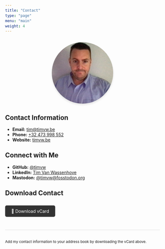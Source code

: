 ```yaml
---
title: "Contact"
type: "page"
menu: "main"
weight: 4
---
```


<div style="text-align: center; margin: 2em 0;">
    <img src="/images/tim-avatar.png" alt="Tim Van Wassenhove" style="width: 200px; height: 200px; border-radius: 50%; box-shadow: 0 4px 6px rgba(0,0,0,0.1);">
</div>

## Contact Information

- <i data-feather="mail"></i> **Email:** [tim@timvw.be](mailto:tim@timvw.be)
- <i data-feather="phone"></i> **Phone:** [+32 473 998 552](tel:+32473998552)
- <i data-feather="globe"></i> **Website:** [timvw.be](https://timvw.be/)

## Connect with Me

- <i data-feather="github"></i> **GitHub:** [@timvw](https://github.com/timvw)
- <i data-feather="linkedin"></i> **LinkedIn:** [Tim Van Wassenhove](https://www.linkedin.com/in/timvanwassenhove)
- <i data-feather="at-sign"></i> **Mastodon:** [@timvw@fosstodon.org](https://fosstodon.org/@timvw)

## Download Contact

<div style="margin: 2em 0;">
    <a href="/tim-van-wassenhove.vcf" download style="display: inline-block; padding: 10px 20px; background-color: #333; color: white; text-decoration: none; border-radius: 5px; transition: background-color 0.3s;">
        📇 Download vCard
    </a>
</div>

<div style="margin-top: 3em; padding-top: 2em; border-top: 1px solid #ddd;">
    <small>Add my contact information to your address book by downloading the vCard above.</small>
</div>

<script>
  feather.replace()
</script>
